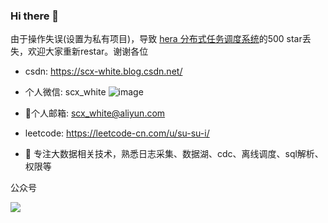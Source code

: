 ### Hi there 👋

由于操作失误(设置为私有项目)，导致 [hera 分布式任务调度系统](https://github.com/scxwhite/hera)的500 star丢失，欢迎大家重新restar。谢谢各位
<!--
**scxwhite/scxwhite** is a ✨ _special_ ✨ repository because its `README.md` (this file) appears on your GitHub profile.

Here are some ideas to get you started:


- 🌱 I’m currently learning ...
- 👯 I’m looking to collaborate on ...
- 🤔 I’m looking for help with ...
- 💬 Ask me about ...
- 📫 How to reach me: ...
- 😄 Pronouns: ...
- ⚡ Fun fact: ...
-->

- csdn: https://scx-white.blog.csdn.net/
- 个人微信: scx_white
![image](https://user-images.githubusercontent.com/23207189/197943692-7c9c3f32-1363-4e48-a595-f2f18f97b8a1.png)

- 📮个人邮箱: scx_white@aliyun.com
- leetcode: https://leetcode-cn.com/u/su-su-i/

- 🔭 专注大数据相关技术，熟悉日志采集、数据湖、cdc、离线调度、sql解析、权限等

公众号



![](https://img-blog.csdnimg.cn/20191105103919767.jpg)

